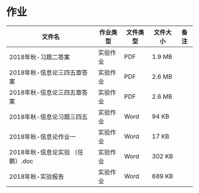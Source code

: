 # 作业

文件名|作业类型|文件类型|文件大小|备注
---|---|---|---|---
2018年秋-习题二答案|实验作业|PDF|1.9 MB|
2018年秋-信息论三四五章答案|实验作业|PDF|2.6 MB|
2018年秋-信息论三四五章答案|实验作业|PDF|2.6 MB|
2018年秋-信息论习题三四五|实验作业|Word|94 KB|
2018年秋-信息论作业一|实验作业|Word|17 KB|
2018年秋-信息论实验 （任鹏）.doc|实验作业|Word|302 KB|
2018年秋-实验报告|实验作业|Word|689 KB|